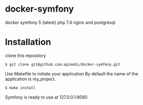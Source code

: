 # docker-symfony
docker symfony 5 (latest) php 7.4 nginx and postgresql


# Installation

clone this repository

```bash
$ git clone git@github.com:apimobi/docker-symfony.git
```
Use Makefile to initiate your application
By default the name of the application is my_project.

```bash
$ make install
```
Symfony is ready to use at 127.0.0.1:8080
